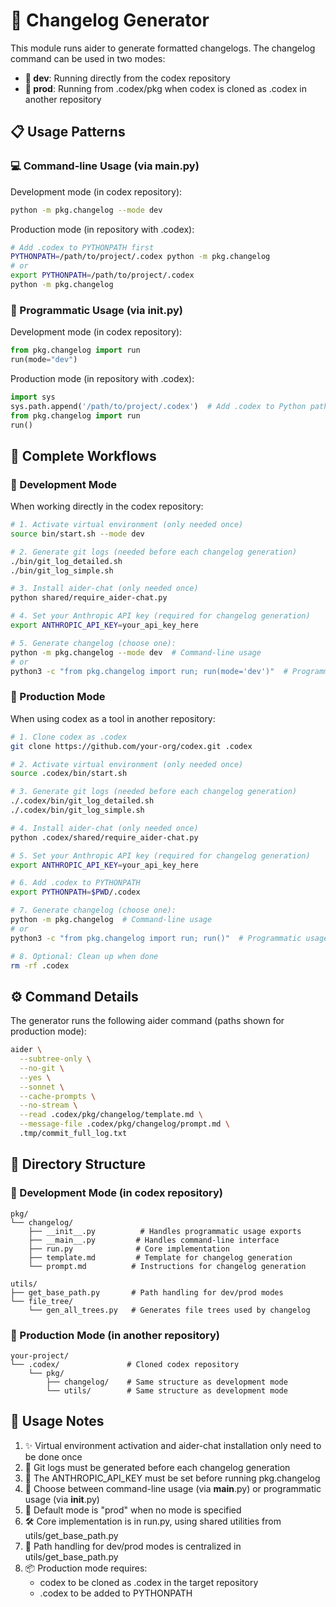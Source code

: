 # 📝 Changelog Generator

This module runs aider to generate formatted changelogs. The changelog command can be used in two modes:
- **🔧 dev**: Running directly from the codex repository
- **🚀 prod**: Running from .codex/pkg when codex is cloned as .codex in another repository

## 📋 Usage Patterns

### 💻 Command-line Usage (via __main__.py)

Development mode (in codex repository):
```bash
python -m pkg.changelog --mode dev
```

Production mode (in repository with .codex):
```bash
# Add .codex to PYTHONPATH first
PYTHONPATH=/path/to/project/.codex python -m pkg.changelog
# or
export PYTHONPATH=/path/to/project/.codex
python -m pkg.changelog
```

### 🔧 Programmatic Usage (via __init__.py)

Development mode (in codex repository):
```python
from pkg.changelog import run
run(mode="dev")
```

Production mode (in repository with .codex):
```python
import sys
sys.path.append('/path/to/project/.codex')  # Add .codex to Python path
from pkg.changelog import run
run()
```

## 🚀 Complete Workflows

### 🔧 Development Mode

When working directly in the codex repository:

```bash
# 1. Activate virtual environment (only needed once)
source bin/start.sh --mode dev

# 2. Generate git logs (needed before each changelog generation)
./bin/git_log_detailed.sh
./bin/git_log_simple.sh

# 3. Install aider-chat (only needed once)
python shared/require_aider-chat.py

# 4. Set your Anthropic API key (required for changelog generation)
export ANTHROPIC_API_KEY=your_api_key_here

# 5. Generate changelog (choose one):
python -m pkg.changelog --mode dev  # Command-line usage
# or
python3 -c "from pkg.changelog import run; run(mode='dev')"  # Programmatic usage
```

### 🚀 Production Mode

When using codex as a tool in another repository:

```bash
# 1. Clone codex as .codex
git clone https://github.com/your-org/codex.git .codex

# 2. Activate virtual environment (only needed once)
source .codex/bin/start.sh

# 3. Generate git logs (needed before each changelog generation)
./.codex/bin/git_log_detailed.sh
./.codex/bin/git_log_simple.sh

# 4. Install aider-chat (only needed once)
python .codex/shared/require_aider-chat.py

# 5. Set your Anthropic API key (required for changelog generation)
export ANTHROPIC_API_KEY=your_api_key_here

# 6. Add .codex to PYTHONPATH
export PYTHONPATH=$PWD/.codex

# 7. Generate changelog (choose one):
python -m pkg.changelog  # Command-line usage
# or
python3 -c "from pkg.changelog import run; run()"  # Programmatic usage

# 8. Optional: Clean up when done
rm -rf .codex
```

## ⚙️ Command Details

The generator runs the following aider command (paths shown for production mode):

```bash
aider \
  --subtree-only \
  --no-git \
  --yes \
  --sonnet \
  --cache-prompts \
  --no-stream \
  --read .codex/pkg/changelog/template.md \
  --message-file .codex/pkg/changelog/prompt.md \
  .tmp/commit_full_log.txt
```

## 📁 Directory Structure

### 🔧 Development Mode (in codex repository)
```
pkg/
└── changelog/
    ├── __init__.py          # Handles programmatic usage exports
    ├── __main__.py         # Handles command-line interface
    ├── run.py              # Core implementation
    ├── template.md         # Template for changelog generation
    └── prompt.md          # Instructions for changelog generation

utils/
├── get_base_path.py       # Path handling for dev/prod modes
└── file_tree/
    └── gen_all_trees.py   # Generates file trees used by changelog
```

### 🚀 Production Mode (in another repository)
```
your-project/
└── .codex/               # Cloned codex repository
    └── pkg/
        ├── changelog/    # Same structure as development mode
        └── utils/        # Same structure as development mode
```

## 📝 Usage Notes

1. ✨ Virtual environment activation and aider-chat installation only need to be done once
2. 🔄 Git logs must be generated before each changelog generation
3. 🔑 The ANTHROPIC_API_KEY must be set before running pkg.changelog
4. 🎯 Choose between command-line usage (via __main__.py) or programmatic usage (via __init__.py)
5. 🚀 Default mode is "prod" when no mode is specified
6. 🛠️ Core implementation is in run.py, using shared utilities from utils/get_base_path.py
7. 🔧 Path handling for dev/prod modes is centralized in utils/get_base_path.py
8. 📦 Production mode requires:
   - codex to be cloned as .codex in the target repository
   - .codex to be added to PYTHONPATH
